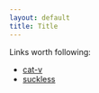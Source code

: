 ```yaml
---
layout: default
title: Title
---
```

Links worth following:

+   [cat-v](http://cat-v.org/)
+   [suckless](http://suckless.org/)
